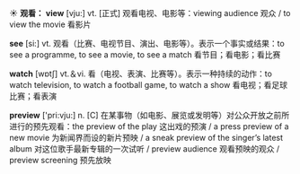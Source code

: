 ☀ <span class="category">**观看：**</span>
<span class="vocabulary">**view**</span> [vju:] 
<span class="definition">vt. [正式] 观看电视、电影等：</span>viewing audience 观众 / to view the movie 看影片

<span class="vocabulary">**see**</span> [si:] 
<span class="definition">vt. 观看（比赛、电视节目、演出、电影等）。表示一个事实或结果：</span>to see a programme, to see a movie, to see a match 看节目；看电影；看比赛

<span class="vocabulary">**watch**</span> [wɒtʃ] 
<span class="definition">vt.＆vi. 看（电视、表演、比赛等）。表示一种持续的动作：</span>to watch television, to watch a football game, to watch a show 看电视；看足球比赛；看表演

<span class="vocabulary">**preview**</span> ['pri:vju:] 
<span class="definition">n. [C] 在某事物（如电影、展览或发明等）对公众开放之前所进行的预先观看：</span>the preview of the play 这出戏的预演 / a press preview of a new movie 为新闻界而设的新片预映 / a sneak preview of the singer’s latest album 对这位歌手最新专辑的一次试听 / preview audience 观看预映的观众 / preview screening 预先放映 
